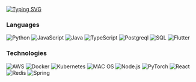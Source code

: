 [![Typing SVG](https://readme-typing-svg.demolab.com?font=Fira+Code&size=23&duration=6000&pause=2000&center=true&width=1000&lines=Hi%F0%9F%91%8B!+I'm+RANDRIAMPARANY+Jonatana+Andrianina.+%F0%9F%98%8E;A+passionnate+software+developer+!+%F0%9F%98%8D;learn%2C+share%2C+improve+%F0%9F%A5%B0)](https://git.io/typing-svg)

### Languages

![Python](https://img.shields.io/badge/-Python-000?&logo=Python)
![JavaScript](https://img.shields.io/badge/-JavaScript-000?&logo=JavaScript)
![Java](https://img.shields.io/badge/-Java-000?&logo=Java&logoColor=007396)
![TypeScript](https://img.shields.io/badge/-TypeScript-000?&logo=TypeScript)
![Postgreql](https://img.shields.io/badge/-postgreql-blue)
![SQL](https://img.shields.io/badge/-SQL-000?&logo=MySQL)
  <img src="https://img.shields.io/badge/Flutter-%2302569B.svg?style=for-the-badge&logo=Flutter&logoColor=white" alt="Flutter">

### Technologies

![AWS](https://img.shields.io/badge/-AWS-000?&logo=Amazon-AWS&logoColor=F90)
![Docker](https://img.shields.io/badge/-Docker-000?&logo=Docker)
![Kubernetes](https://img.shields.io/badge/-Kubernetes-000?&logo=Kubernetes)
![MAC OS](https://img.shields.io/badge/-Apple-000?&logo=Apple)
![Node.js](https://img.shields.io/badge/-Node.js-000?&logo=node.js)
![PyTorch](https://img.shields.io/badge/-PyTorch-000?&logo=PyTorch)
![React](https://img.shields.io/badge/-React-000?&logo=React)
![Redis](https://img.shields.io/badge/-Redis-000?&logo=Redis)
![Spring](https://img.shields.io/badge/-Spring-000?&logo=Spring)

